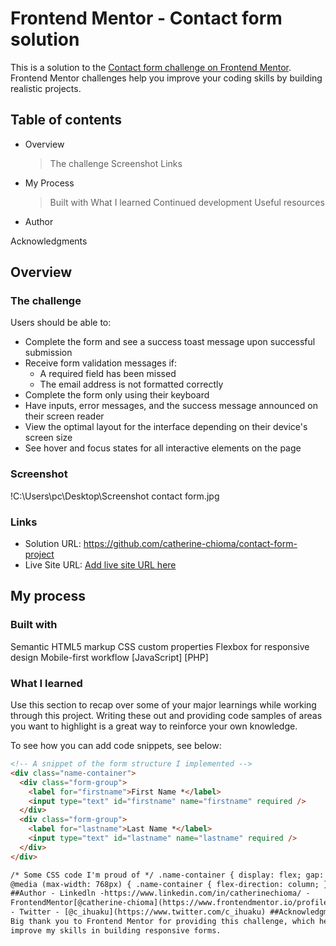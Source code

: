 # Frontend Mentor - Contact form solution

This is a solution to the [Contact form challenge on Frontend Mentor](https://www.frontendmentor.io/challenges/contact-form--G-hYlqKJj). Frontend Mentor challenges help you improve your coding skills by building realistic projects.

## Table of contents

- Overview

  > The challenge
  > Screenshot
  > Links

- My Process

  > Built with
  > What I learned
  > Continued development
  > Useful resources

- Author

Acknowledgments

## Overview

### The challenge

Users should be able to:

- Complete the form and see a success toast message upon successful submission
- Receive form validation messages if:
  - A required field has been missed
  - The email address is not formatted correctly
- Complete the form only using their keyboard
- Have inputs, error messages, and the success message announced on their screen reader
- View the optimal layout for the interface depending on their device's screen size
- See hover and focus states for all interactive elements on the page

### Screenshot

!C:\Users\pc\Desktop\Screenshot contact form.jpg

### Links

- Solution URL: https://github.com/catherine-chioma/contact-form-project
- Live Site URL: [Add live site URL here](https://your-live-site-url.com)

## My process

### Built with

Semantic HTML5 markup
CSS custom properties
Flexbox for responsive design
Mobile-first workflow
[JavaScript]
[PHP]

### What I learned

Use this section to recap over some of your major learnings while working through this project. Writing these out and providing code samples of areas you want to highlight is a great way to reinforce your own knowledge.

To see how you can add code snippets, see below:

```html
<!-- A snippet of the form structure I implemented -->
<div class="name-container">
  <div class="form-group">
    <label for="firstname">First Name *</label>
    <input type="text" id="firstname" name="firstname" required />
  </div>
  <div class="form-group">
    <label for="lastname">Last Name *</label>
    <input type="text" id="lastname" name="lastname" required />
  </div>
</div>

/* Some CSS code I'm proud of */ .name-container { display: flex; gap: 20px; }
@media (max-width: 768px) { .name-container { flex-direction: column; } }
##Author - Linkedln -https://www.linkedin.com/in/catherinechioma/ -
FrontendMentor[@catherine-chioma](https://www.frontendmentor.io/profile/catherine-chioma)
- Twitter - [@c_ihuaku](https://www.twitter.com/c_ihuaku) ##Acknowledgments A
Big thank you to Frontend Mentor for providing this challenge, which helped me
improve my skills in building responsive forms.
```

